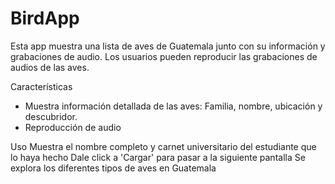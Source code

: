 ﻿# BirdApp
Esta app muestra una lista de aves de Guatemala junto con su información y grabaciones de audio. Los usuarios pueden reproducir las grabaciones de audios de las aves.

Características
- Muestra información detallada de las aves:
    Familia, nombre, ubicación y descubridor.
- Reproducción de audio

Uso
Muestra el nombre completo y carnet universitario del estudiante que lo haya hecho
Dale click a 'Cargar' para pasar a la siguiente pantalla
Se explora los diferentes tipos de aves en Guatemala
